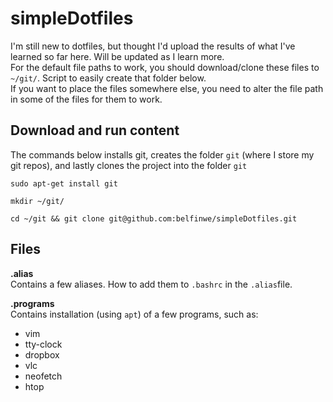 # simpleDotfiles
I'm still new to dotfiles, but thought I'd upload the results of what I've
learned so far here. Will be updated as I learn more.  
For the default file paths to work, you should download/clone these files to
`~/git/`. Script to easily create that folder below.  
If you want to place the files somewhere else, you need to alter the file path
in some of the files for them to work.  

## Download and run content 
The commands below installs git, creates the folder `git` (where I store my git
repos), and lastly clones the project into the folder `git`
```
sudo apt-get install git
```
```
mkdir ~/git/
```
```
cd ~/git && git clone git@github.com:belfinwe/simpleDotfiles.git
```  
  
## Files

__.alias__  
Contains a few aliases. How to add them to `.bashrc` in the `.alias`file.  
  
__.programs__  
Contains installation (using `apt`) of a few programs, such as:
- vim
- tty-clock
- dropbox
- vlc
- neofetch
- htop
